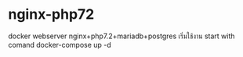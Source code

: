 # nginx-php72
docker webserver
nginx+php7.2+mariadb+postgres
เริ่มใช้งาน
start with comand
docker-compose up -d
